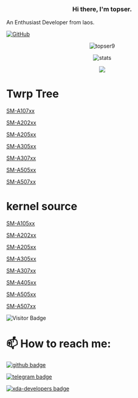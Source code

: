 <h3 align="center"> Hi there, I'm topser. </h3>
An Enthusiast Developer from laos.<br>

[![GitHub](https://img.shields.io/badge/dynamic/json?logo=github&label=GitHub+Followers&labelColor=282c34&color=181717&query=%24.data.totalSubs&url=https%3A%2F%2Fapi.spencerwoo.com%2Fsubstats%2F%3Fsource%3Dgithub%26queryKey%3Dtechyminati&longCache=true)](https://github.com/topser9)
<p align="center"> <img src="https://komarev.com/ghpvc/?username=topser9&style=flat-square" alt="topser9" /> </p>
<p align="center"> <img src="https://github-readme-stats.vercel.app/api?username=topser9&bg_color=30,e96443,904e95&title_color=fff&text_color=fff" alt="stats"/><br></p>
<p align="center"> <img src="https://github-readme-streak-stats.herokuapp.com/?user=topser9&theme=dark"/></p>

# Twrp Tree

[SM-A107xx](https://github.com/topser9/twrp_device_samsung_a10s)

[SM-A202xx](https://github.com/topser9/twrp_device_samsung_a20e)

[SM-A205xx](https://github.com/topser9/twrp_device_samsung_a20)
 
[SM-A305xx](https://github.com/topser9/twrp_device_samsung_a30)

[SM-A307xx](https://github.com/topser9/twrp_device_samsung_a30s)

[SM-A505xx](https://github.com/topser9/twrp_device_samsung_a50)

[SM-A507xx](https://github.com/topser9/twrp_device_samsung_a50s)

# kernel source
[SM-A105xx](https://github.com/topser9/kernel_samsung_a10)

[SM-A202xx](https://github.com/topser9/kernel_samsung_a20e)

[SM-A205xx](https://github.com/topser9/kernel_samsung_a20)

[SM-A305xx](https://github.com/topser9/kernel_samsung_30)

[SM-A307xx](https://github.com/topser9/kernel_samsung_a30s)

[SM-A405xx](https://github.com/topser9/kernel_samsung_40)

[SM-A505xx](https://github.com/topser9/kernel_samsung_50)

[SM-A507xx](https://github.com/topser9/kernel_samsung_a50s)

 ![Visitor Badge](https://visitor-badge.laobi.icu/badge?page_id=topser9.topser9)
 
# 📫 How to reach me:

[![github badge](https://img.shields.io/badge/topser9-30302f?style=flat&logo=github)](https://github.com/topser9)

[![telegram badge](https://img.shields.io/badge/topser99-30302f?style=flat&logo=telegram)](https://telegram.me/topser99)

[![xda-developers badge](https://img.shields.io/badge/topser99-30302f?style=flat&logo=xda-developers)](https://forum.xda-developers.com/m/topser99.10654363)
